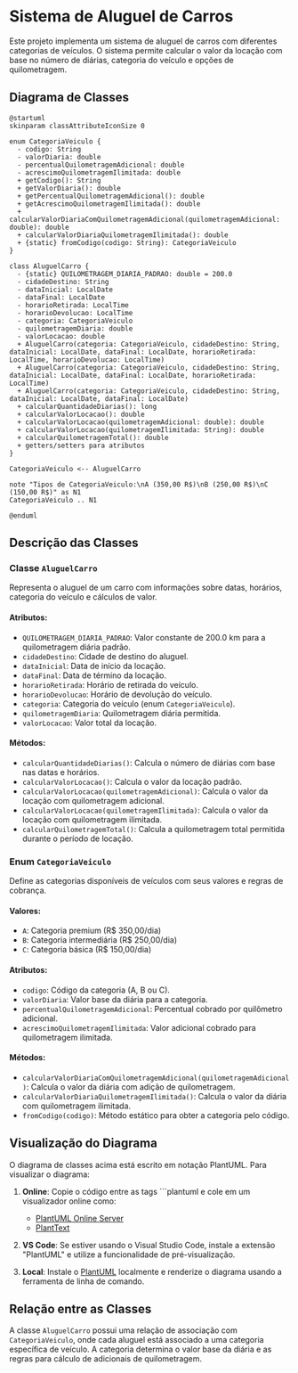 # Sistema de Aluguel de Carros

Este projeto implementa um sistema de aluguel de carros com diferentes categorias de veículos. O sistema permite calcular o valor da locação com base no número de diárias, categoria do veículo e opções de quilometragem.

## Diagrama de Classes

```plantuml
@startuml
skinparam classAttributeIconSize 0

enum CategoriaVeiculo {
  - codigo: String
  - valorDiaria: double
  - percentualQuilometragemAdicional: double
  - acrescimoQuilometragemIlimitada: double
  + getCodigo(): String
  + getValorDiaria(): double
  + getPercentualQuilometragemAdicional(): double
  + getAcrescimoQuilometragemIlimitada(): double
  + calcularValorDiariaComQuilometragemAdicional(quilometragemAdicional: double): double
  + calcularValorDiariaQuilometragemIlimitada(): double
  + {static} fromCodigo(codigo: String): CategoriaVeiculo
}

class AluguelCarro {
  - {static} QUILOMETRAGEM_DIARIA_PADRAO: double = 200.0
  - cidadeDestino: String
  - dataInicial: LocalDate
  - dataFinal: LocalDate
  - horarioRetirada: LocalTime
  - horarioDevolucao: LocalTime
  - categoria: CategoriaVeiculo
  - quilometragemDiaria: double
  - valorLocacao: double
  + AluguelCarro(categoria: CategoriaVeiculo, cidadeDestino: String, dataInicial: LocalDate, dataFinal: LocalDate, horarioRetirada: LocalTime, horarioDevolucao: LocalTime)
  + AluguelCarro(categoria: CategoriaVeiculo, cidadeDestino: String, dataInicial: LocalDate, dataFinal: LocalDate, horarioRetirada: LocalTime)
  + AluguelCarro(categoria: CategoriaVeiculo, cidadeDestino: String, dataInicial: LocalDate, dataFinal: LocalDate)
  + calcularQuantidadeDiarias(): long
  + calcularValorLocacao(): double
  + calcularValorLocacao(quilometragemAdicional: double): double
  + calcularValorLocacao(quilometragemIlimitada: String): double
  + calcularQuilometragemTotal(): double
  + getters/setters para atributos
}

CategoriaVeiculo <-- AluguelCarro

note "Tipos de CategoriaVeiculo:\nA (350,00 R$)\nB (250,00 R$)\nC (150,00 R$)" as N1
CategoriaVeiculo .. N1

@enduml
```

## Descrição das Classes

### Classe `AluguelCarro`

Representa o aluguel de um carro com informações sobre datas, horários, categoria do veículo e cálculos de valor.

#### Atributos:

- `QUILOMETRAGEM_DIARIA_PADRAO`: Valor constante de 200.0 km para a quilometragem diária padrão.
- `cidadeDestino`: Cidade de destino do aluguel.
- `dataInicial`: Data de início da locação.
- `dataFinal`: Data de término da locação.
- `horarioRetirada`: Horário de retirada do veículo.
- `horarioDevolucao`: Horário de devolução do veículo.
- `categoria`: Categoria do veículo (enum `CategoriaVeiculo`).
- `quilometragemDiaria`: Quilometragem diária permitida.
- `valorLocacao`: Valor total da locação.

#### Métodos:

- `calcularQuantidadeDiarias()`: Calcula o número de diárias com base nas datas e horários.
- `calcularValorLocacao()`: Calcula o valor da locação padrão.
- `calcularValorLocacao(quilometragemAdicional)`: Calcula o valor da locação com quilometragem adicional.
- `calcularValorLocacao(quilometragemIlimitada)`: Calcula o valor da locação com quilometragem ilimitada.
- `calcularQuilometragemTotal()`: Calcula a quilometragem total permitida durante o período de locação.

### Enum `CategoriaVeiculo`

Define as categorias disponíveis de veículos com seus valores e regras de cobrança.

#### Valores:

- `A`: Categoria premium (R$ 350,00/dia)
- `B`: Categoria intermediária (R$ 250,00/dia)
- `C`: Categoria básica (R$ 150,00/dia)

#### Atributos:

- `codigo`: Código da categoria (A, B ou C).
- `valorDiaria`: Valor base da diária para a categoria.
- `percentualQuilometragemAdicional`: Percentual cobrado por quilômetro adicional.
- `acrescimoQuilometragemIlimitada`: Valor adicional cobrado para quilometragem ilimitada.

#### Métodos:

- `calcularValorDiariaComQuilometragemAdicional(quilometragemAdicional)`: Calcula o valor da diária com adição de quilometragem.
- `calcularValorDiariaQuilometragemIlimitada()`: Calcula o valor da diária com quilometragem ilimitada.
- `fromCodigo(codigo)`: Método estático para obter a categoria pelo código.

## Visualização do Diagrama

O diagrama de classes acima está escrito em notação PlantUML. Para visualizar o diagrama:

1. **Online**: Copie o código entre as tags ```plantuml e cole em um visualizador online como:

   - [PlantUML Online Server](https://www.plantuml.com/plantuml/uml/)
   - [PlantText](https://www.planttext.com/)

2. **VS Code**: Se estiver usando o Visual Studio Code, instale a extensão "PlantUML" e utilize a funcionalidade de pré-visualização.

3. **Local**: Instale o [PlantUML](https://plantuml.com/download) localmente e renderize o diagrama usando a ferramenta de linha de comando.

## Relação entre as Classes

A classe `AluguelCarro` possui uma relação de associação com `CategoriaVeiculo`, onde cada aluguel está associado a uma categoria específica de veículo. A categoria determina o valor base da diária e as regras para cálculo de adicionais de quilometragem.
